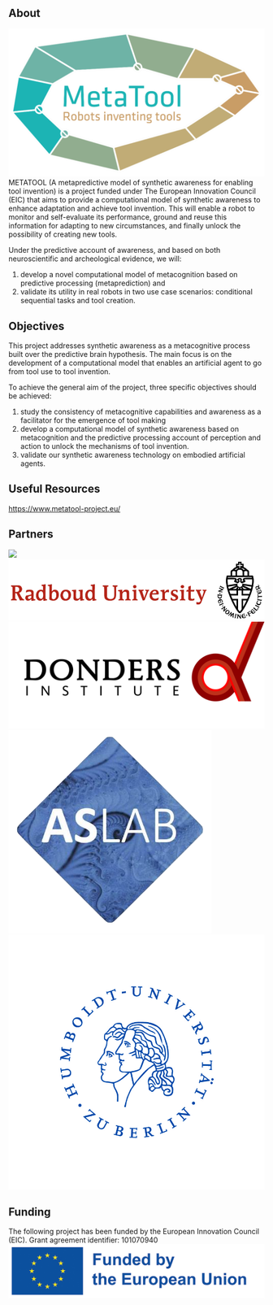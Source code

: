 ## About
![](./Images/metatool-logo.png)
METATOOL (A metapredictive model of synthetic awareness for enabling tool invention) is a project funded under The European Innovation Council (EIC) that aims to provide a computational model of synthetic awareness to enhance adaptation and achieve tool invention. This will enable a robot to monitor and self-evaluate its performance, ground and reuse this information for adapting to new circumstances, and finally unlock the possibility of creating new tools. 

Under the predictive account of awareness, and based on both neuroscientific and archeological evidence, we will: 
1) develop a novel computational model of metacognition based on predictive processing (metaprediction) and
2) validate its utility in real robots in two use case scenarios: conditional sequential tasks and tool creation.

## Objectives
This project addresses synthetic awareness as a metacognitive process built over the predictive brain hypothesis. The main focus is on the development of a computational model that enables an artificial agent to go from tool use to tool invention. 

To achieve the general aim of the project, three specific objectives should be achieved:
1) study the consistency of metacognitive capabilities and awareness as a facilitator for the emergence of tool making
2) develop a computational model of synthetic awareness based on metacognition and the predictive processing account of perception and action to unlock the mechanisms of tool invention.
3) validate our synthetic awareness technology on embodied artificial agents.

## Useful Resources
https://www.metatool-project.eu/

## Partners

![](./Images/UPM_logo.jpg)
![](./Images/ru_logo_en_color.jpg)
![](./Images/donders_logo.svg)
![](./Images/ASLab_logo_trans.png)
![](./Images/HU_Siegel_HU-blau_4C.jpg)

## Funding
The following project has been funded by the European Innovation Council (EIC).
Grant agreement identifier: 101070940
![](./Images/eu_funded_en.jpg)

<!--
## Contribution guidelines
-->
